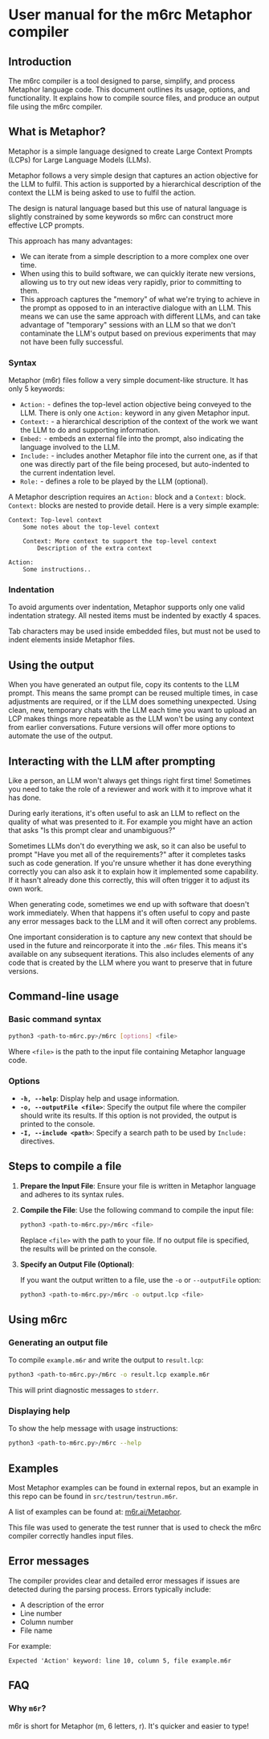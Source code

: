 # User manual for the m6rc Metaphor compiler

## Introduction

The m6rc compiler is a tool designed to parse, simplify, and process Metaphor language code.  This document outlines
its usage, options, and functionality.  It explains how to compile source files, and produce an output file using the
m6rc compiler.

## What is Metaphor?

Metaphor is a simple language designed to create Large Context Prompts (LCPs) for Large Language
Models (LLMs).

Metaphor follows a very simple design that captures an action objective for the LLM to fulfil.  This action is supported by a
hierarchical description of the context the LLM is being asked to use to fulfil the action.

The design is natural language based but this use of natural language is slightly constrained by some keywords so m6rc can
construct more effective LCP prompts.

This approach has many advantages:

- We can iterate from a simple description to a more complex one over time.
- When using this to build software, we can quickly iterate new versions, allowing us to try out new ideas very rapidly,
  prior to committing to them.
- This approach captures the "memory" of what we're trying to achieve in the prompt as opposed to in an interactive dialogue
  with an LLM.  This means we can use the same approach with different LLMs, and can take advantage of "temporary" sessions
  with an LLM so that we don't contaminate the LLM's output based on previous experiments that may not have been fully
  successful.

### Syntax

Metaphor (m6r) files follow a very simple document-like structure.  It has only 5 keywords:

- `Action:` - defines the top-level action objective being conveyed to the LLM.  There is only one `Action:` keyword
  in any given Metaphor input.
- `Context:` - a hierarchical description of the context of the work we want the LLM to do and supporting information.
- `Embed:` - embeds an external file into the prompt, also indicating the language involved to the LLM.
- `Include:` - includes another Metaphor file into the current one, as if that one was directly part of the file being
  procesed, but auto-indented to the current indentation level.
- `Role:` - defines a role to be played by the LLM (optional).

A Metaphor description requires an `Action:` block and a `Context:` block.  `Context:` blocks are nested to provide
detail.  Here is a very simple example:

```
Context: Top-level context
    Some notes about the top-level context

    Context: More context to support the top-level context
        Description of the extra context

Action:
    Some instructions..
```

### Indentation

To avoid arguments over indentation, Metaphor supports only one valid indentation strategy.  All nested items must be
indented by exactly 4 spaces.

Tab characters may be used inside embedded files, but must not be used to indent elements inside Metaphor files.

## Using the output

When you have generated an output file, copy its contents to the LLM prompt.  This means the same prompt can be reused
multiple times, in case adjustments are required, or if the LLM does something unexpected.  Using clean, new, temporary
chats with the LLM each time you want to upload an LCP makes things more repeatable as the LLM won't be using any
context from earlier conversations.  Future versions will offer more options to automate the use of the output.

## Interacting with the LLM after prompting

Like a person, an LLM won't always get things right first time!  Sometimes you need to take the role of a reviewer and
work with it to improve what it has done.

During early iterations, it's often useful to ask an LLM to reflect on the quality of what was presented to it.  For
example you might have an action that asks "Is this prompt clear and unambiguous?"

Sometimes LLMs don't do everything we ask, so it can also be useful to prompt "Have you met all of the requirements?"
after it completes tasks such as code generation.  If you're unsure whether it has done everything correctly you can also
ask it to explain how it implemented some capability.  If it hasn't already done this correctly, this will often trigger
it to adjust its own work.

When generating code, sometimes we end up with software that doesn't work immediately.  When that happens it's often useful
to copy and paste any error messages back to the LLM and it will often correct any problems.

One important consideration is to capture any new context that should be used in the future and reincorporate it into the
`.m6r` files.  This means it's available on any subsequent iterations.  This also includes elements of any code that
is created by the LLM where you want to preserve that in future versions.

## Command-line usage

### Basic command syntax

```bash
python3 <path-to-m6rc.py>/m6rc [options] <file>
```

Where `<file>` is the path to the input file containing Metaphor language code.

### Options

- **`-h, --help`**: Display help and usage information.
- **`-o, --outputFile <file>`**: Specify the output file where the compiler should write its results.  If this
  option is not provided, the output is printed to the console.
- **`-I, --include <path>`**: Specify a search path to be used by `Include:` directives.

## Steps to compile a file

1. **Prepare the Input File**: Ensure your file is written in Metaphor language and adheres to its syntax rules.

2. **Compile the File**: Use the following command to compile the input file:

   ```bash
   python3 <path-to-m6rc.py>/m6rc <file>
   ```

   Replace `<file>` with the path to your file.  If no output file is specified, the results will be printed on the console.

3. **Specify an Output File (Optional)**:

   If you want the output written to a file, use the `-o` or `--outputFile` option:

   ```bash
   python3 <path-to-m6rc.py>/m6rc -o output.lcp <file>
   ```

## Using m6rc

### Generating an output file

To compile `example.m6r` and write the output to `result.lcp`:

```bash
python3 <path-to-m6rc.py>/m6rc -o result.lcp example.m6r
```

This will print diagnostic messages to `stderr`.

### Displaying help

To show the help message with usage instructions:

```bash
python3 <path-to-m6rc.py>/m6rc --help
```

## Examples

Most Metaphor examples can be found in external repos, but an example in this repo can be found in
`src/testrun/testrun.m6r`.

A list of examples can be found at: [m6r.ai/Metaphor](https://m6r.ai/Metaphor).

This file was used to generate the test runner that is used to check the m6rc compiler correctly handles
input files.

## Error messages

The compiler provides clear and detailed error messages if issues are detected during the parsing process.
Errors typically include:

- A description of the error
- Line number
- Column number
- File name

For example:

```
Expected 'Action' keyword: line 10, column 5, file example.m6r
```

## FAQ

### Why `m6r`?

m6r is short for Metaphor (m, 6 letters, r).  It's quicker and easier to type!
